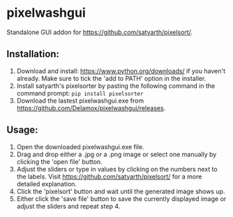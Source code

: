 # pixelwashgui
Standalone GUI addon for https://github.com/satyarth/pixelsort/.

## Installation:

1) Download and install: https://www.python.org/downloads/ if you haven't already. Make sure to tick the 'add to PATH' option in the installer.
2) Install satyarth's pixelsorter by pasting the following command in the command prompt: `pip install pixelsorter`
3) Download the lastest pixelwashgui.exe from https://github.com/Delamox/pixelwashgui/releases.

## Usage:

1) Open the downloaded pixelwashgui.exe file.
2) Drag and drop either a .jpg or a .png image or select one manually by clicking the 'open file' button.
3) Adjust the sliders or type in values by clicking on the numbers next to the labels. Visit https://github.com/satyarth/pixelsort/ for a more detailed explanation.
4) Click the 'pixelsort' button and wait until the generated image shows up.
5) Either click the 'save file' button to save the currently displayed image or adjust the sliders and repeat step 4.
